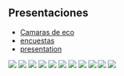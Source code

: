 
## Presentaciones

- [Camaras de eco](/echo-chambers.html)
- [encuestas](/analisis-encuestas.html)
- [presentation](/lab---3.html)

![](ima/chief.png)
![](ima/data_ghost.jpeg)
![](ima/light_analytics.jpeg)
![](ima/opinion_pulse.jpeg)
![](ima/snexus.jpeg)
![](ima/insight_metrics.png)
![](ima/bot.jepg)
![](ima/fernsby.jpeg)
![](ima/veritas.jpeg)
![](ima/valen.png)
![](ima/econ_prof.jpg)
